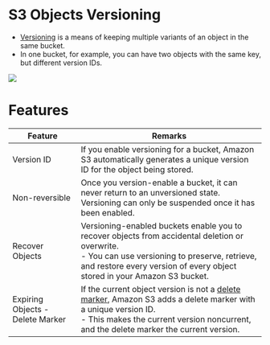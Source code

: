 # S3 Objects Versioning
- [Versioning](https://docs.aws.amazon.com/AmazonS3/latest/userguide/Versioning.html) is a means of keeping multiple variants of an object in the same bucket.
- In one bucket, for example, you can have two objects with the same key, but different version IDs.

![](https://docs.aws.amazon.com/images/AmazonS3/latest/userguide/images/versioning_Enabled.png)

# Features

| Feature                          | Remarks                                                                                                                                                                                                                                                                                                           |
|----------------------------------|-------------------------------------------------------------------------------------------------------------------------------------------------------------------------------------------------------------------------------------------------------------------------------------------------------------------|
| Version ID                       | If you enable versioning for a bucket, Amazon S3 automatically generates a unique version ID for the object being stored.                                                                                                                                                                                         |
| Non-reversible                   | Once you version-enable a bucket, it can never return to an unversioned state. Versioning can only be suspended once it has been enabled.                                                                                                                                                                         |
| Recover Objects                  | Versioning-enabled buckets enable you to recover objects from accidental deletion or overwrite.<br/>- You can use versioning to preserve, retrieve, and restore every version of every object stored in your Amazon S3 bucket.                                                                                    |
| Expiring Objects - Delete Marker | If the current object version is not a [delete marker](https://docs.aws.amazon.com/AmazonS3/latest/userguide/lifecycle-expire-general-considerations.html), Amazon S3 adds a delete marker with a unique version ID. <br/>- This makes the current version noncurrent, and the delete marker the current version. |
